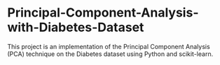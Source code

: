 # Principal-Component-Analysis-with-Diabetes-Dataset
This project is an implementation of the Principal Component Analysis (PCA) technique on the Diabetes dataset using Python and scikit-learn.
